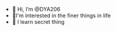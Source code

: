 - 👋 Hi, I’m @DYA206
- 👀I'm interested in the finer things in life
- 🌱 I learn secret thing
<!---
DYA206/DYA206 is a ✨ special ✨ repository because its `README.md` (this file) appears on your GitHub profile.
You can click the Preview link to take a look at your changes.
--->
